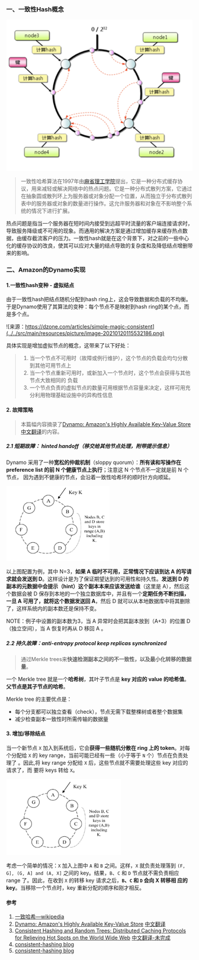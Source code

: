 ### 一、一致性Hash概念

<img src="../../src/main/resources/picture/image-20210119214800124.png" alt="image-20210119214800124" style="zoom:50%;" />





> 一致性哈希算法在1997年由[麻省理工学院](https://baike.baidu.com/item/麻省理工学院/117999)提出，它是一种分布式缓存协议，用来减轻或解决网络中的热点问题。它是一种分布式散列方案，它通过在抽象圆或散列环上为服务器或对象分配一个位置，从而独立于分布式散列表中的服务器或对象的数量进行操作。这允许服务器和对象在不影响整个系统的情况下进行扩展。

热点问题是指当一个服务器在短时间内接受到远超平时流量的客户端连接请求时，导致服务降级或不可用的现象。而通用的解决方案是通过增加缓存来缓存热点数据，由缓存截流客户的压力。一致性hash就是在这个背景下，对之前的一些中心化的缓存协议的改良，使其可以应对大量的结点导致的复杂度和及降低结点增删带来的影响。

### 二、Amazon的Dynamo实现

#### 1.一致性hash变种 - 虚拟结点

由于一致性hash把结点随机分配到hash ring上，这会导致数据和负载的不均衡。于是Dynamo使用了其算法的变种：每个节点不是映射到hash ring的某个点，而是多个点。

![来源：https://dzone.com/articles/simple-magic-consistent](../../src/main/resources/picture/image-20210120115532186.png)

具体实现是增加虚拟节点的概念，这带来了以下好处：

> 1. 当一个节点不可用时（故障或例行维护），这个节点的负载会均匀分散到其他可用节点上
> 2. 当一个节点重新可用时，或新加入一个节点时，这个节点会获得与其他节点大致相同的 负载
> 3. 一个节点负责的虚拟节点的数量可用根据节点容量来决定，这样可用充分利用物理基础设施中的异构性信息

#### 2. 故障策略

> 本篇幅内容摘录了[Dynamo: Amazon's Highly Available Key-Value Store 中文翻译](https://arthurchiao.art/blog/amazon-dynamo-zh/)的内容。

##### 2.1 短期故障： hinted handoff（移交给其他节点处理，附带提示信息）

Dynamo 采用了一种**宽松的仲裁机制**（sloppy quorum）：**所有读和写操作在 preference list 的前 N 个健康节点上执行**；注意这 N 个节点不一定就是前 N 个节点， 因为遇到不健康的节点，会沿着一致性哈希环的顺时针方向顺延。

<img src="../../src/main/resources/picture/image-20210120120011445.png" alt="image-20210120120011445" style="zoom: 67%;" />

以上图配置为例，其中 N=3，**如果 A 临时不可用，正常情况下应该到达 A 的写请求就会发送到 D**。这样设计是为了保证期望达到的可用性和持久性。**发送到 D 的副本的元数据中会提示（hint）这个副本本来应该发送给谁**（这里是 A），然后这个数据会被 D 保存到本地的一个独立数据库中，并且有一个**定期任务不断扫描，一旦 A 可用了，就将这个数据发送回 A**，然后 D 就可以从本地数据库中将其删除了，这样系统内的副本数还是保持不变。

NOTE：例子中设置的副本数为3，当 A 异常时会把其副本放到（A+3）的位置 D（独立空间），当 A 恢复时再从 D 移回 A 。

##### 2.2 持久故障：anti-entropy protocol keep replicas synchronized

> 通过Merkle trees来**快速检测副本之间的不一致性，以及最小化转移的数据量**。

一个 Merkle tree 就是一个**哈希树**，其叶子节点是 **key 对应的 value 的哈希值**。 **父节点是其子节点的哈希**。

Merkle tree 的主要优点是：

- 每个分支都可以独立查看（check），节点无需下载整棵树或者整个数据集
- 减少检查副本一致性时所需传输的数据量

#### 3. 增加/移除结点

当一个新节点 `X` 加入到系统后，它会**获得一些随机分散在 ring 上的 token**。对每 个分配给 `X` 的 key range，当前可能已经有一些（小于等于 `N` 个）节点在负责处理了 。因此,将 key range 分配给 `X` 后，这些节点就不需要处理这些 key 对应的请求了，而 要将 keys 转给 `X`。

<img src="../../src/main/resources/picture/image-20210120121614233.png" alt="image-20210120121614233" style="zoom:67%;" />

考虑一个简单的情况：`X` 加入上图中 `A` 和 `B` 之间。这样，`X` 就负责处理落到 `(F, G], (G, A] and (A, X]` 之间的 key。结果，`B`、`C` 和 `D` 节点就不需负责相应 range 了。因此，在收到 `X` 的转移 key 请求之后，**`B`、`C` 和 `D` 会向 X 转移相 应的 key**。当移除一个节点时，key 重新分配的顺序和刚才相反。

#### 参考

1. [一致哈希—wikipedia](https://zh.wikipedia.org/zh-tw/%E4%B8%80%E8%87%B4%E5%93%88%E5%B8%8C)
2. [Dynamo: Amazon's Highly Available Key-Value Store](../../reference/amazon-dynamo-sosp2007.pdf)   [中文翻译](https://arthurchiao.art/blog/amazon-dynamo-zh/)
4. [Consistent Hashing and Random Trees: Distributed Caching Protocols for Relieving Hot Spots on the World Wide Web](../../reference/Consistent_Hashing_and_Random_Trees_Distributed_Ca.pdf)   [中文翻译-未完成](Consistent_Hashing_and_Random_Trees翻译.md)
4. [consistent-hashing blog](https://medium.com/system-design-blog/consistent-hashing-b9134c8a9062)
5. [consistent-hashing blog](https://www.toptal.com/big-data/consistent-hashing)

